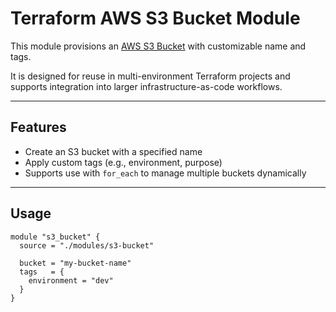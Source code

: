 # Terraform AWS S3 Bucket Module

This module provisions an [AWS S3 Bucket](https://docs.aws.amazon.com/s3/index.html) with customizable name and tags.

It is designed for reuse in multi-environment Terraform projects and supports integration into larger infrastructure-as-code workflows.

---

## Features

- Create an S3 bucket with a specified name
- Apply custom tags (e.g., environment, purpose)
- Supports use with `for_each` to manage multiple buckets dynamically

---

## Usage

```hcl
module "s3_bucket" {
  source = "./modules/s3-bucket"

  bucket = "my-bucket-name"
  tags   = {
    environment = "dev"
  }
}
